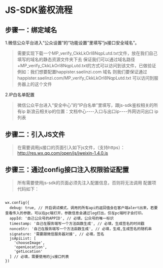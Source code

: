 # JS-SDK鉴权流程
## 步骤一：绑定域名
1.微信公众平台进入“公众设置”的“功能设置”里填写“js接口安全域名”。
> 需要实现下载一个MP_verify_CkkLkOrI8NqpLutd.txt文件，放在我们自己填写的域名的静态资源文件夹下去 
> 保证我们可以通过域名路径+MP_verify_CkkLkOrI8NqpLutd.txt的方式可以访问到该文件，已做验证
> 例如：我们想要配置happister.saelinzi.com 域名
> 则我们要保证通过happister.saelinzi.com/MP_verify_CkkLkOrI8NqpLutd.txt 可以访问到服务器上的这个文件

2.IP白名单配置
> 微信公众平台进入“安全中心”的“IP白名单”里填写，跟js-sdk鉴权相关的所有ip
> 新浪云相关ip的位置：文档中心----入口与出口ip----外网访问出口 ip 列表

## 步骤二：引入JS文件
> 在需要调用js接口的页面引入如下js文件，（支持https）：http://res.wx.qq.com/open/js/jweixin-1.4.0.js

## 步骤三：通过config接口注入权限验证配置
> 所有需要使用js-sdk的页面必须先注入配置信息，否则将无法调用
配置项代码如下：
```

wx.config({
  debug: true, // 开启调试模式，调用的所有api的返回值会在客户端alert出来，若要查看传入的参数，可以在pc端打开，参数信息会通过log打出，仅在pc端时才会打印。
  appId: '自己公众号的APPID', // 必填，公众号的唯一标识
  timestamp: '自己在服务端写一个方法函数生成', // 必填，生成签名的时间戳
  nonceStr: '自己在服务端写一个方法函数生成', // 必填，生成,生成签名的随机串
  signature: '需要跟微信服务器对接', // 必填，签名
  jsApiList: [
    'chooseImage',
    'openLocation',
    'getLocation'
  ] // 必填，需要使用的js接口列表
})
```
